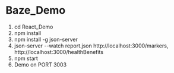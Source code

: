 # Baze_Demo
1. cd React_Demo
2. npm install
3. npm install -g json-server
4. json-server --watch report.json
   http://localhost:3000/markers,  
   http://localhost:3000/healthBenefits
3. npm start
4. Demo on PORT 3003
